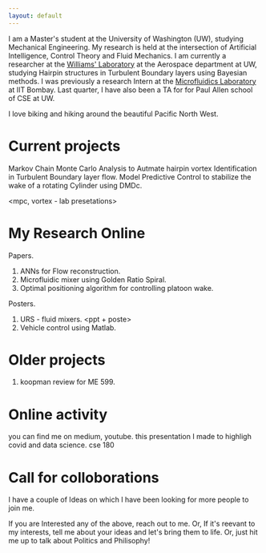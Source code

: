 ```yaml
---
layout: default
---
```


I am a Master's student at the University of Washington (UW), studying Mechanical Engineering. My research is held at the intersection of Artificial Intelligence, Control Theory and Fluid Mechanics. I am currently a researcher at the [Williams' Laboratory](https://www.williamslaboratory.com/) at the Aerospace department at UW, studying Hairpin structures in Turbulent Boundary layers using Bayesian methods. I was previously a research Intern at the [Microfluidics Laboratory](https://www.me.iitb.ac.in/~amit.agrawal/) at IIT Bombay. Last quarter, I have also been a TA for for Paul Allen school of CSE at UW. 

I love biking and hiking around the beautiful Pacific North West.

# Current projects

Markov Chain Monte Carlo Analysis to Autmate hairpin vortex Identification in Turbulent Boundary layer flow.
Model Predictive Control to stabilize the wake of a rotating Cylinder using DMDc.

<mpc, vortex - lab presetations>

# My Research Online
Papers.
1. ANNs for Flow reconstruction. 
2. Microfluidic mixer using Golden Ratio Spiral.
3. Optimal positioning algorithm for controlling platoon wake.

Posters.
1. URS - fluid mixers. <ppt + poste>
2. Vehicle control using Matlab. <poster>

# Older projects
1. koopman review for ME 599.


# Online activity
you can find me on medium, youtube.
this presentation I made to highligh covid and data science. cse 180

# Call for colloborations
I have a couple of Ideas on which I have been looking for more people to join me.


If you are Interested any of the above, reach out to me. Or, If it's reevant to my interests, tell me about your ideas and let's bring them to life. Or, just hit me up to talk about Politics and Philisophy! 








